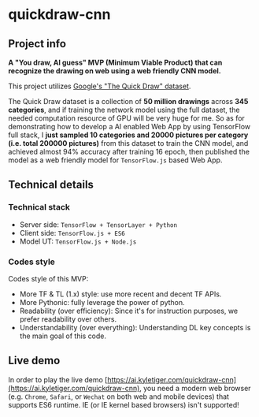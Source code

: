 # quickdraw-cnn

## Project info

**A "You draw, AI guess" MVP (Minimum Viable Product) that can recognize the drawing on web using a web friendly CNN model.**

This project utilizes [Google's "The Quick Draw" dataset](https://github.com/googlecreativelab/quickdraw-dataset).
 
 The Quick Draw dataset is a collection of **50 million drawings** across **345 categories**, and if training the network model using the full dataset, the needed computation resource of GPU will be very huge for me. So as for demonstrating how to develop a AI enabled Web App by using TensorFlow full stack, I **just sampled 10 categories and 20000 pictures per category (i.e. total 200000 pictures)** from this dataset to train the CNN model, and achieved almost 94% accuracy after training 16 epoch, then published the model as a web friendly model for ```TensorFlow.js``` based Web App.


## Technical details

### Technical stack
- Server side: ```TensorFlow + TensorLayer + Python```
- Client side: ```TensorFlow.js + ES6```
- Model UT: ```TensorFlow.js + Node.js```


### Codes style

Codes style of this MVP:
- More TF & TL (1.x) style: use more recent and decent TF APIs.
- More Pythonic: fully leverage the power of python.
- Readability (over efficiency): Since it's for instruction purposes, we prefer readability over others.
- Understandability (over everything): Understanding DL key concepts is the main goal of this code.


## Live demo

In order to play the live demo [https://ai.kyletiger.com/quickdraw-cnn](https://ai.kyletiger.com/quickdraw-cnn), you need a modern web browser (e.g. ```Chrome```, ```Safari```, or ```Wechat``` on both web and mobile devices) that supports ES6 runtime. IE (or IE kernel based browsers) isn't supported!

